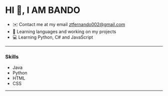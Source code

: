 # HI 👋, I AM BANDO 


- ✉️ Contact me at my email  ztfernando002@gmail.com 
- 🚀 Learning languages ​​and working on my projects
- 💻 Learning Python,  C# and JavaScript

---

### Skills
-   Java        
-   Python
-   HTML
-   CSS

---





